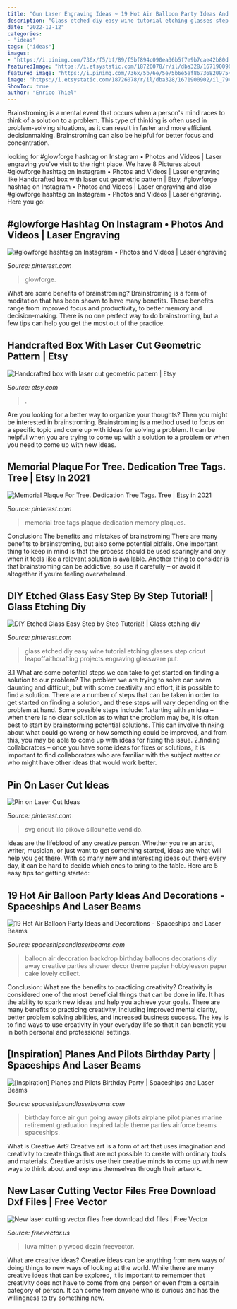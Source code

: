 ```yaml
---
title: "Gun Laser Engraving Ideas ~ 19 Hot Air Balloon Party Ideas And Decorations"
description: "Glass etched diy easy wine tutorial etching glasses step cricut leapoffaithcrafting projects engraving glassware put"
date: "2022-12-12"
categories:
- "ideas"
tags: ["ideas"]
images:
- "https://i.pinimg.com/736x/f5/bf/89/f5bf894c090ea36b5f7e9b7cae42b80d.jpg"
featuredImage: "https://i.etsystatic.com/18726078/r/il/dba328/1671900902/il_794xN.1671900902_b3sq.jpg"
featured_image: "https://i.pinimg.com/736x/5b/6e/5e/5b6e5ef8673682097543ac9b40cb1d63.jpg"
image: "https://i.etsystatic.com/18726078/r/il/dba328/1671900902/il_794xN.1671900902_b3sq.jpg"
ShowToc: true
author: "Enrico Thiel"
---
```



Brainstroming is a mental event that occurs when a person's mind races to think of a solution to a problem. This type of thinking is often used in problem-solving situations, as it can result in faster and more efficient decisionmaking. Brainstroming can also be helpful for better focus and concentration.

	

		
looking for #glowforge hashtag on Instagram • Photos and Videos | Laser engraving you've visit to the right place. We have 8 Pictures about #glowforge hashtag on Instagram • Photos and Videos | Laser engraving like Handcrafted box with laser cut geometric pattern | Etsy, #glowforge hashtag on Instagram • Photos and Videos | Laser engraving and also #glowforge hashtag on Instagram • Photos and Videos | Laser engraving. Here you go:
		
    
## #glowforge Hashtag On Instagram • Photos And Videos | Laser Engraving

<img loading=lazy src="https://i.pinimg.com/736x/42/94/f8/4294f8dffa55bc05d132ed16328cc2b8.jpg" onerror="this.onerror=null;this.src='https://tse1.mm.bing.net/th?id=OIP.nmeoQGyPMhJdSwvvghcU6QHaJP&amp;pid=15.1';" alt="#glowforge hashtag on Instagram • Photos and Videos | Laser engraving">

_Source: pinterest.com_

>glowforge. 

	

What are some benefits of brainstroming?
Brainstroming is a form of meditation that has been shown to have many benefits. These benefits range from improved focus and productivity, to better memory and decision-making. There is no one perfect way to do brainstroming, but a few tips can help you get the most out of the practice.

    
## Handcrafted Box With Laser Cut Geometric Pattern | Etsy

<img loading=lazy src="https://i.etsystatic.com/18726078/r/il/dba328/1671900902/il_794xN.1671900902_b3sq.jpg" onerror="this.onerror=null;this.src='https://tse3.mm.bing.net/th?id=OIP.1tifLESkSEashScLecNuSAHaKH&amp;pid=15.1';" alt="Handcrafted box with laser cut geometric pattern | Etsy">

_Source: etsy.com_

>. 

	

Are you looking for a better way to organize your thoughts? Then you might be interested in brainstroming. Brainstroming is a method used to focus on a specific topic and come up with ideas for solving a problem. It can be helpful when you are trying to come up with a solution to a problem or when you need to come up with new ideas.

    
## Memorial Plaque For Tree. Dedication Tree Tags. Tree | Etsy In 2021

<img loading=lazy src="https://i.pinimg.com/736x/7f/aa/f9/7faaf94fe4656f09cfe9a00cfd21bb39.jpg" onerror="this.onerror=null;this.src='https://tse2.mm.bing.net/th?id=OIP.jIghIXPPKua9MstiaeJRGAHaE8&amp;pid=15.1';" alt="Memorial Plaque For Tree. Dedication Tree Tags. Tree | Etsy in 2021">

_Source: pinterest.com_

>memorial tree tags plaque dedication memory plaques. 

	

Conclusion: The benefits and mistakes of brainstroming
There are many benefits to brainstroming, but also some potential pitfalls. One important thing to keep in mind is that the process should be used sparingly and only when it feels like a relevant solution is available. Another thing to consider is that brainstroming can be addictive, so use it carefully – or avoid it altogether if you’re feeling overwhelmed.

    
## DIY Etched Glass Easy Step By Step Tutorial! | Glass Etching Diy

<img loading=lazy src="https://i.pinimg.com/736x/5b/6e/5e/5b6e5ef8673682097543ac9b40cb1d63.jpg" onerror="this.onerror=null;this.src='https://tse1.mm.bing.net/th?id=OIP.4yX3ytklMJiiS177x9TqpQHaIr&amp;pid=15.1';" alt="DIY Etched Glass Easy Step by Step Tutorial! | Glass etching diy">

_Source: pinterest.com_

>glass etched diy easy wine tutorial etching glasses step cricut leapoffaithcrafting projects engraving glassware put. 

	

3.1 What are some potential steps we can take to get started on finding a solution to our problem?
The problem we are trying to solve can seem daunting and difficult, but with some creativity and effort, it is possible to find a solution. There are a number of steps that can be taken in order to get started on finding a solution, and these steps will vary depending on the problem at hand. Some possible steps include: 
1.starting with an idea – when there is no clear solution as to what the problem may be, it is often best to start by brainstorming potential solutions. This can involve thinking about what could go wrong or how something could be improved, and from this, you may be able to come up with ideas for fixing the issue. 
2.finding collaborators – once you have some ideas for fixes or solutions, it is important to find collaborators who are familiar with the subject matter or who might have other ideas that would work better.

    
## Pin On Laser Cut Ideas

<img loading=lazy src="https://i.pinimg.com/736x/f5/bf/89/f5bf894c090ea36b5f7e9b7cae42b80d.jpg" onerror="this.onerror=null;this.src='https://tse2.mm.bing.net/th?id=OIP.RM9SByjXAQU-_9KwG3Q6wQHaHa&amp;pid=15.1';" alt="Pin on Laser Cut Ideas">

_Source: pinterest.com_

>svg cricut lilo pikove sillouhette vendido. 

	

Ideas are the lifeblood of any creative person. Whether you're an artist, writer, musician, or just want to get something started, ideas are what will help you get there. With so many new and interesting ideas out there every day, it can be hard to decide which ones to bring to the table. Here are 5 easy tips for getting started: 

    
## 19 Hot Air Balloon Party Ideas And Decorations - Spaceships And Laser Beams

<img loading=lazy src="http://spaceshipsandlaserbeams.com/wp-content/uploads/2016/03/13-Hot-Air-Balloon-Party-Backdrop.jpg" onerror="this.onerror=null;this.src='https://tse1.mm.bing.net/th?id=OIP.EX412ccwFkWAioWcIntCNAHaJ9&amp;pid=15.1';" alt="19 Hot Air Balloon Party Ideas and Decorations - Spaceships and Laser Beams">

_Source: spaceshipsandlaserbeams.com_

>balloon air decoration backdrop birthday balloons decorations diy away creative parties shower decor theme papier hobbylesson paper cake lovely collect. 

	

Conclusion: What are the benefits to practicing creativity?
Creativity is considered one of the most beneficial things that can be done in life. It has the ability to spark new ideas and help you achieve your goals. There are many benefits to practicing creativity, including improved mental clarity, better problem solving abilities, and increased business success. The key is to find ways to use creativity in your everyday life so that it can benefit you in both personal and professional settings.

    
## [Inspiration] Planes And Pilots Birthday Party | Spaceships And Laser Beams

<img loading=lazy src="https://spaceshipsandlaserbeams.com/wp-content/uploads/2015/09/plane_pilot_air_force_birthday_party_dessert_table.jpg" onerror="this.onerror=null;this.src='https://tse2.mm.bing.net/th?id=OIP.stHuUics8BHyKY2OaHzmdAAAAA&amp;pid=15.1';" alt="[Inspiration] Planes and Pilots Birthday Party | Spaceships and Laser Beams">

_Source: spaceshipsandlaserbeams.com_

>birthday force air gun going away pilots airplane pilot planes marine retirement graduation inspired table theme parties airforce beams spaceships. 

	

What is Creative Art?
Creative art is a form of art that uses imagination and creativity to create things that are not possible to create with ordinary tools and materials. Creative artists use their creative minds to come up with new ways to think about and express themselves through their artwork.

    
## New Laser Cutting Vector Files Free Download Dxf Files | Free Vector

<img loading=lazy src="https://freevector.us/wp-content/uploads/2019/08/laser-cutting-vector-files-free-download.jpg" onerror="this.onerror=null;this.src='https://tse1.mm.bing.net/th?id=OIP.BSLg8tdIuLEjHFk2_PgufAHaKD&amp;pid=15.1';" alt="New laser cutting vector files free download dxf files | Free Vector">

_Source: freevector.us_

>luva mitten plywood dezin freevector. 

	

What are creative ideas?
Creative ideas can be anything from new ways of doing things to new ways of looking at the world. While there are many creative ideas that can be explored, it is important to remember that creativity does not have to come from one person or even from a certain category of person. It can come from anyone who is curious and has the willingness to try something new.

